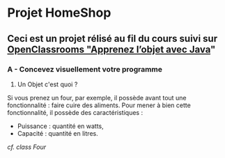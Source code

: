# **Projet HomeShop**
## Ceci est un projet rélisé au fil du cours suivi sur [OpenClassrooms "Apprenez l’objet avec Java](https://openclassrooms.com/fr/courses/4989236-apprenez-l-objet-avec-java)" 

### A - Concevez visuellement votre programme
1. Un Objet c'est quoi ?

Si vous prenez un four, par exemple, il possède avant tout une fonctionnalité : faire cuire des aliments. Pour mener à bien cette fonctionnalité, il possède des caractéristiques  :
- Puissance : quantité en watts,
- Capacité :  quantité en litres.

_cf. class Four_
